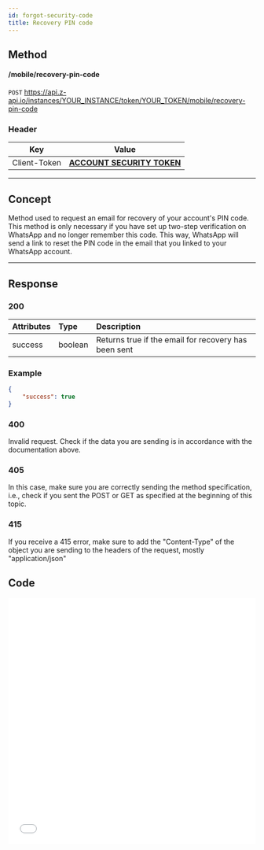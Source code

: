 ```yaml
---
id: forgot-security-code
title: Recovery PIN code
---
```


## Method

#### /mobile/recovery-pin-code

`POST` https://api.z-api.io/instances/YOUR_INSTANCE/token/YOUR_TOKEN/mobile/recovery-pin-code

### Header

|      Key       |            Value            |
| :------------: |     :-----------------:     |
|  Client-Token  | **[ACCOUNT SECURITY TOKEN](../security/client-token)** |
---

## Concept

Method used to request an email for recovery of your account's PIN code. This method is only necessary if you have set up two-step verification on WhatsApp and no longer remember this code. This way, WhatsApp will send a link to reset the PIN code in the email that you linked to your WhatsApp account.

---

## Response

### 200

| Attributes   | Type    | Description |
| :--------   | :------  | :-------- |
| success     | boolean  | Returns true if the email for recovery has been sent |


### Example

```json
{
    "success": true
}
```

### 400

Invalid request. Check if the data you are sending is in accordance with the documentation above.

### 405

In this case, make sure you are correctly sending the method specification, i.e., check if you sent the POST or GET as specified at the beginning of this topic.

### 415

If you receive a 415 error, make sure to add the "Content-Type" of the object you are sending to the headers of the request, mostly "application/json"


## Code

<iframe src="//api.apiembed.com/?source=https://raw.githubusercontent.com/Z-API/z-api-docs/main/json-examples/forgot-security-code.json&targets=all" frameborder="0" scrolling="no" width="100%" height="500px" seamless></iframe>
